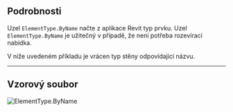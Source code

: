 ## Podrobnosti
Uzel `ElementType.ByName` načte z aplikace Revit typ prvku. Uzel `ElementType.ByName` je užitečný v případě, že není potřeba rozevírací nabídka.

V níže uvedeném příkladu je vrácen typ stěny odpovídající názvu.
___
## Vzorový soubor

![ElementType.ByName](./Revit.Elements.ElementType.ByName_img.jpg)
